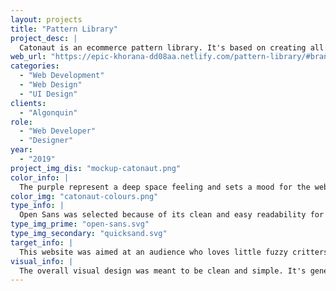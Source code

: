 ```yaml
---
layout: projects
title: "Pattern Library"
project_desc: |
  Catonaut is an ecommerce pattern library. It's based on creating all the possible components that the website could use to build on itself as its expands.
web_url: "https://epic-khorana-dd08aa.netlify.com/pattern-library/#brand"
categories:
  - "Web Development"
  - "Web Design"
  - "UI Design"
clients:
  - "Algonquin"
role:
  - "Web Developer"
  - "Designer"
year:
  - "2019"
project_img_dis: "mockup-catonaut.png"
color_info: |
  The purple represent a deep space feeling and sets a mood for the website. White represents the stars we see in the sky. These accents pair well and create a space themed harmony with the purple and white colours.
color_img: "catonaut-colours.png"
type_info: |
  Open Sans was selected because of its clean and easy readability for web. Quicksand was selected because of its soft geometric characteristics. It fits well with the fun space theme and lends itself to being creative and futuristic.
type_img_prime: "open-sans.svg"
type_img_secondary: "quicksand.svg"
target_info: |
  This website was aimed at an audience who loves little fuzzy critters. More specifically young to older adults between the ages of 18-46. Male and female are both suspected to present but females are likely to be the dominant. These folks are likely to be a couple with no plan for children and only cats as pets. They treat their cat as their child and therefore adore everything about cats and look to find, fill and personalize their lives with cat memorabilia.
visual_info: |
  The overall visual design was meant to be clean and simple. It's general theme was space and used minimal illustrative elements since the focus of the website should be on the products themselves. It used a lot of white space to help push the idea of space even further.
---
```

